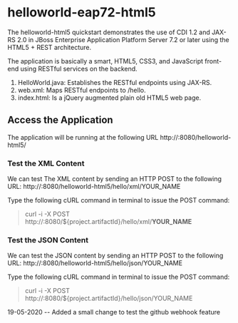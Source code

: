 # helloworld-eap72-html5
The helloworld-html5 quickstart demonstrates the use of CDI 1.2 and JAX-RS 2.0 in JBoss Enterprise Application Platform Server 7.2 or later using the HTML5 + REST architecture.

The application is basically a smart, HTML5, CSS3, and JavaScript front-end using RESTful services on the backend.
1. HelloWorld.java: Establishes the RESTful endpoints using JAX-RS.
2. web.xml: Maps RESTful endpoints to /hello.
3. index.html: Is a jQuery augmented plain old HTML5 web page.

## Access the Application

The application will be running at the following URL http://<hostname>:8080/helloworld-html5/

### Test the XML Content

We can test The XML content by sending an HTTP POST to the following URL: http://<hostname>:8080/helloworld-html5/hello/xml/YOUR_NAME

Type the following cURL command in terminal to issue the POST command:
> curl -i -X POST http://<hostname>:8080/${project.artifactId}/hello/xml/__YOUR_NAME__

### Test the JSON Content

We can test the JSON content by sending an HTTP POST to the following URL: http://<hostname>:8080/helloworld-html5/hello/json/YOUR_NAME

Type the following cURL command in terminal to issue the POST command:
> curl -i -X POST http://<hostname>:8080/${project.artifactId}/hello/json/YOUR_NAME

19-05-2020 -- Added a small change to test the github webhook feature